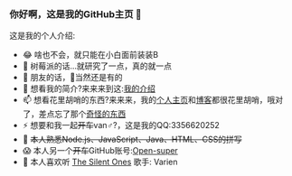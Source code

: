 ### 你好啊，这是我的GitHub主页 👋


这是我的个人介绍:

- 😂 啥也不会，就只能在小白面前装装B
- 🌱 树莓派的话...就研究了一点，真的就一点
- 👯 朋友的话，🤭当然还是有的
- 💬 想看我的简介?来来来到这:[我的介绍](https://blog.slqwq.cn/about)
- 📫 想看花里胡哨的东西?来来来，我的[个人主页](https://slqwq.cn/)和[博客](https://blog.slqwq.cn)都很花里胡哨，哦对了，差点忘了那个[奇怪的东西](https://mdbf-css.js.org)
- ⚡ 想要和我一起<s>开车</s>van♂?，这是我的QQ:3356620252
- 🐷 <s>本人熟悉Node.js、JavaScript、Java、HTML、CSS的拼写</s>
- 😱 本人另一个<s>开车</s>GitHub账号:[Open-super](https://github.com/Open-super)
- 🥧 本人喜欢听 [The Silent Ones](https://y.qq.com/n/yqq/song/002eg4bE1diPP4.html) 歌手: Varien

<audio src="https://ws.stream.qqmusic.qq.com/C400001bZ2pI1FqEXx.m4a?guid=1412927118&vkey=ADF2516EA056C130C4B22C422DA20DCCE8C8F73E55DDA042E4FA9EFF91BB9414F9B8A90A6D6257A9DA38ADFEA175A75496E3296161C79891&uin=3356620252&fromtag=66">

--------------------------------------------------------------------

# 我的GitHub状况

# 1.当前帐号
![](https://github-readme-stats.vercel.app/api?username=slblog-github)

![](https://github-stats.hclonely.com/api/top-langs/?username=slblog-github)
--------------------------------------------------------------------
# 2.Open-super
![](https://github-readme-stats.vercel.app/api?username=Open-super)

![](https://github-stats.hclonely.com/api/top-langs/?username=Open-super)
--------------------------------------------------------------------
# 3.glahajeekn
![](https://github-readme-stats.vercel.app/api?username=glahajeekn)

![](https://github-stats.hclonely.com/api/top-langs/?username=glahajeekn)
--------------------------------------------------------------------
# My <s>shameful</s> game card
Genshin impact:

![](https://ys.card.api.slqwq.cn/detail/rand/281418041.png)
